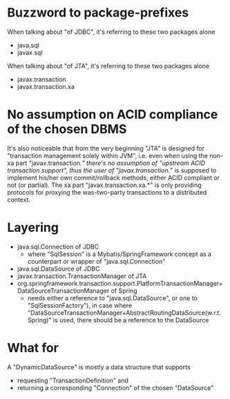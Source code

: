 # Buzzword to package-prefixes
When talking about "of JDBC", it's referring to these two packages alone
- java.sql
- javax.sql

When talking about "of JTA", it's referring to these two packages alone
- javax.transaction
- javax.transaction.xa

# No assumption on ACID compliance of the chosen DBMS
It's also noticeable that from the very beginning "JTA" is designed for "transaction management solely within JVM", i.e. even when using the non-xa part "javax.transaction.*" there's no assumption of "upstream ACID transaction support", thus the user of "javax.transaction.*" is supposed to implement his/her own commit/rollback methods, either ACID compliant or not (or partial). The xa part "javax.transaction.xa.*" is only providing protocols for proxying the was-two-party transactions to a distributed context.

# Layering
- java.sql.Connection of JDBC 
  - where "SqlSession" is a Mybatis/SpringFramework concept as a counterpart or wrapper of "java.sql.Connection"
- java.sql.DataSource of JDBC 
- javax.transaction.TransactionManager of JTA 
- org.springframework.transaction.support.PlatformTransactionManager+DataSourceTransactionManager of Spring 
  - needs either a reference to "java.sql.DataSource", or one to "SqlSessionFactory"), in case where "DataSourceTransactionManager+AbstractRoutingDataSource(w.r.t. Spring)" is used, there should be a reference to the DataSource

# What for
A "DynamicDataSource" is mostly a data structure that supports
- requesting "TransactionDefinition" and
- returning a corresponding "Connection" of the chosen "DataSource"
